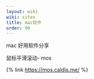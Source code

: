 ```yaml
---
layout: wiki
wiki: sites
title: mac软件
order: 99
---
```


mac 好用软件分享

鼠标平滑滚动- mos

{% link https://mos.caldis.me/ %}
